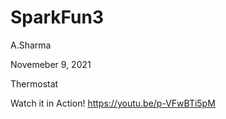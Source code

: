 # SparkFun3

A.Sharma

Novemeber 9, 2021

Thermostat

Watch it in Action!
https://youtu.be/p-VFwBTi5pM
